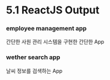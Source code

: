# 5.1 ReactJS Output


### employee management app
간단한 사원 관리 시스템을 구현한 간단한 App

### wether search app
날씨 정보를 검색하는 App